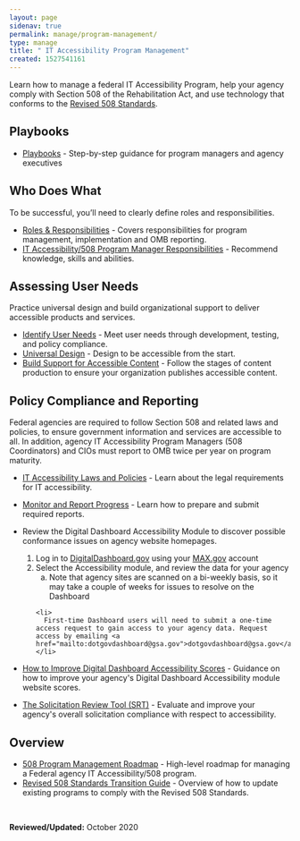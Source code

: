 ```yaml
---
layout: page
sidenav: true
permalink: manage/program-management/
type: manage
title: " IT Accessibility Program Management"
created: 1527541161
---
```


Learn how to manage a federal IT Accessibility Program, help your agency comply with Section 508 of the Rehabilitation Act, and use technology that conforms to the [Revised 508 Standards][1].

## Playbooks

- [Playbooks][2] - Step-by-step guidance for program managers and agency executives

## Who Does What

To be successful, you’ll need to clearly define roles and responsibilities.

- [Roles & Responsibilities][3] - Covers responsibilities for program management, implementation and OMB reporting.
- [IT Accessibility/508 Program Manager Responsibilities][4] - Recommend knowledge, skills and abilities.

## Assessing User Needs

Practice universal design and build organizational support to deliver accessible products and services.

- [Identify User Needs][5] - Meet user needs through development, testing, and policy compliance.
- [Universal Design][6] - Design to be accessible from the start.
- [Build Support for Accessible Content][7] - Follow the stages of content production to ensure your organization publishes accessible content.

## Policy Compliance and Reporting

Federal agencies are required to follow Section 508 and related laws and policies, to ensure government information and services are accessible to all. In addition, agency IT Accessibility Program Managers (508 Coordinators) and CIOs must report to OMB twice per year on program maturity.

- [IT Accessibility Laws and Policies][8] - Learn about the legal requirements for IT accessibility.
- [Monitor and Report Progress][9] - Learn how to prepare and submit required reports.
- Review the Digital Dashboard Accessibility Module to discover possible conformance issues on agency website homepages.
  <ol >
        <li>
            Log in to <a href="http://DigitalDashboard.gov">DigitalDashboard.gov</a> using your <a href="http://MAX.gov">MAX.gov</a> account
        </li>
        <li>
          Select the Accessibility module, and review the data for your agency 
      <ol style="list-style-type:lower-alpha">
        <li>
            Note that agency sites are scanned on a bi-weekly basis, so it may take a couple of weeks for issues to resolve on the Dashboard
        </li>
      </ol>
      </li>

      <li>
        First-time Dashboard users will need to submit a one-time access request to gain access to your agency data. Request access by emailing <a href="mailto:dotgovdashboard@gsa.gov">dotgovdashboard@gsa.gov</a>.
      </li>
    </ol>

- [How to Improve Digital Dashboard Accessibility Scores][10] - Guidance on how to improve your agency's Digital Dashboard Accessibility module website scores.&nbsp;
- [The Solicitation Review Tool (SRT)][11] - Evaluate and improve your agency's overall solicitation compliance with respect to accessibility.

## Overview

- [508 Program Management Roadmap][12] - High-level roadmap for managing a Federal agency IT Accessibility/508 program.
- [Revised 508 Standards Transition Guide][13] - Overview of how to update existing programs to comply with the Revised 508 Standards.

&nbsp;

**Reviewed/Updated:** October 2020

&nbsp;

[1]: https://www.access-board.gov/guidelines-and-standards/communications-and-it/about-the-ict-refresh/final-rule/text-of-the-standards-and-guidelines
[2]: https://section508.gov/tools/playbooks/
[3]: {{site.baseurl}}/manage/roles
[4]: http://section508.gov/manage/program-manager-responsibilities
[5]: {{site.baseurl}}/manage/identify-user-needs
[6]: {{site.baseurl}}/create/universal-design
[7]: {{site.baseurl}}/manage/support-accessible-content
[8]: {{site.baseurl}}/manage/laws-and-policies
[9]: {{site.baseurl}}/manage/reporting
[10]: {{site.baseurl}}/manage/improve-digital-dashboard-scores
[11]: {{site.baseurl}}/buy/solicitation-review-tool
[12]: {{site.baseurl}}/manage/program-roadmap
[13]: {{site.baseurl}}/manage/laws-and-policies/quick-reference-guide
